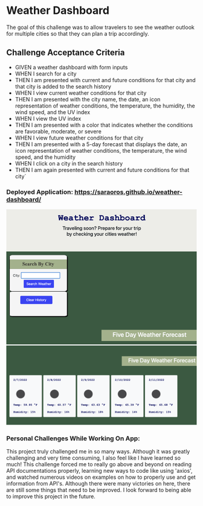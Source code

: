 # Weather Dashboard
 The goal of this challenge was to allow travelers to see the weather outlook for multiple cities so that they can plan a trip accordingly.

 ## Challenge Acceptance Criteria

- GIVEN a weather dashboard with form inputs
- WHEN I search for a city
- THEN I am presented with current and future conditions for that city and that city is added to the search history
- WHEN I view current weather conditions for that city
- THEN I am presented with the city name, the date, an icon representation of weather conditions, the temperature, the humidity, the wind speed, and the UV index
- WHEN I view the UV index
- THEN I am presented with a color that indicates whether the conditions are favorable, moderate, or severe
- WHEN I view future weather conditions for that city
- THEN I am presented with a 5-day forecast that displays the date, an icon representation of weather conditions, the temperature, the wind speed, and the humidity
- WHEN I click on a city in the search history
- THEN I am again presented with current and future conditions for that city`


### Deployed Application: https://saraoros.github.io/weather-dashboard/

<img src="./assets/images/headerss.PNG" />

<img src ="./assets/images/fivedayss.PNG" />


### Personal Challenges While Working On App:

This project truly challenged me in so many ways. Although it was greatly challenging and very time consuming, I also feel like I have learned so much! This challenge forced me to really go above and beyond on reading API documentations properly, learning new ways to code like using 'axios', and watched numerous videos on examples on how to properly use and get information from API's. Although there were many victories on here, there are still some things that need to be improved. I look forward to being able to improve this project in the future.